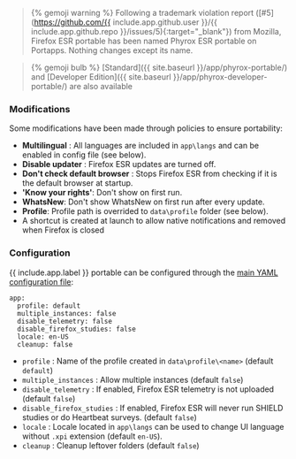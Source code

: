 > {% gemoji warning %} Following a trademark violation report ([#5](https://github.com/{{ include.app.github.user }}/{{ include.app.github.repo }}/issues/5){:target="_blank"}) from Mozilla, Firefox ESR portable has been named Phyrox ESR portable on Portapps. Nothing changes except its name.

> {% gemoji bulb %} [Standard]({{ site.baseurl }}/app/phyrox-portable/) and [Developer Edition]({{ site.baseurl }}/app/phyrox-developer-portable/) are also available

### Modifications

Some modifications have been made through policies to ensure portability:

* **Multilingual** : All languages are included in `app\langs` and can be enabled in config file (see below).
* **Disable updater** : Firefox ESR updates are turned off.
* **Don't check default browser** : Stops Firefox ESR from checking if it is the default browser at startup.
* **'Know your rights'**:  Don't show on first run.
* **WhatsNew**: Don't show WhatsNew on first run after every update.
* **Profile**: Profile path is overrided to `data\profile` folder (see below).
* A shortcut is created at launch to allow native notifications and removed when Firefox is closed

### Configuration

{{ include.app.label }} portable can be configured through the [main YAML configuration file](/doc/configuration/):

<div class="language-yml highlighter-rouge"><div class="highlight"><pre class="highlight"><code>app:
  profile: default
  multiple_instances: false
  disable_telemetry: false
  disable_firefox_studies: false
  locale: en-US
  cleanup: false
</code></pre></div></div>

* `profile` : Name of the profile created in `data\profile\<name>` (default `default`)
* `multiple_instances` : Allow multiple instances (default `false`)
* `disable_telemetry` : If enabled, Firefox ESR telemetry is not uploaded (default `false`)
* `disable_firefox_studies` : If enabled, Firefox ESR will never run SHIELD studies or do Heartbeat surveys. (default `false`)
* `locale` : Locale located in `app\langs` can be used to change UI language without `.xpi` extension (default `en-US`).
* `cleanup` : Cleanup leftover folders (default `false`)
